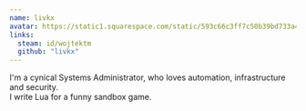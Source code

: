 ```yaml
---
name: livkx
avatar: https://static1.squarespace.com/static/593c66c3ff7c50b39bd733a4/59536f23fc0155d661127241/5aa837ad652dea0498211dc6/1594809793478/unnamed.jpg
links:
  steam: id/wojtektm
  github: "livkx"
---
```

I'm a cynical Systems Administrator, who loves automation, infrastructure and security.  
I write Lua for a funny sandbox game.
